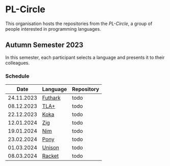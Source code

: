# PL-Circle

This organisation hosts the repositories from the _PL-Circle_, a group of people interested in programming languages.

## Autumn Semester 2023

In this semester, each participant selects a language and presents it to their colleagues.

### Schedule

|Date        |Language                                                 |Repository|
|------------|---------------------------------------------------------|----------|
| 24.11.2023 | [Futhark](https://futhark-lang.org/)                    | todo     |
| 08.12.2023 | [TLA+](https://lamport.azurewebsites.net/tla/tla.html)  | todo     |
| 22.12.2023 | [Koka](https://koka-lang.github.io/koka/doc/index.html) | todo     |
| 12.01.2024 | [Zig](https://ziglang.org/)                             | todo     |
| 19.01.2024 | [Nim](https://nim-lang.org/)                            | todo     |
| 23.02.2024 | [Pony](https://www.ponylang.io/)                        | todo     |
| 01.03.2024 | [Unison](https://www.unison-lang.org/)                  | todo     |
| 08.03.2024 | [Racket](https://racket-lang.org/)                      | todo     |
